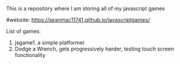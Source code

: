 This is a repository where I am storing all of my javascript games

#website: https://seanmac11741.github.io/javascriptgames/

List of games:
  1. jsgame1, a simple platformer
  2. Dodge a Wrench, gets progressively harder, testing touch screen functionality 
